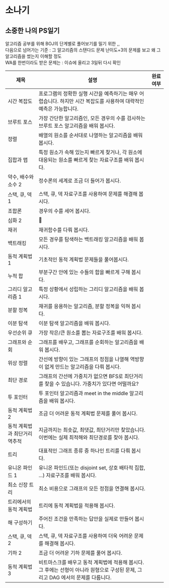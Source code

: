 # 소나기
## 소중한 나의 PS일기
알고리즘 공부를 위해 BOJ의 단계별로 풀어보기를 밀기 위한 ,, <br>
다음으로 넘어가는 기준 : 그 알고리즘의 스탠다드 문제 난이도+3의 문제를 보고 왜 그 알고리즘을 썼는지 이해할 정도 <br>
WA를 한번이라도 받은 문제는 : 이슈에 올리고 3일뒤 다시 확인 <br>

| 제목 | 설명 | 완료 여부 |
|---|---|---|
| 시간 복잡도 | 프로그램의 정확한 실행 시간을 예측하기는 매우 어렵습니다. 하지만 시간 복잡도를 사용하여 대략적인 예측은 가능합니다. |  |
| 브루트 포스 | 가장 간단한 알고리즘인, 모든 경우의 수를 검사하는 브루트 포스 알고리즘을 배워 봅시다. |  |
| 정렬 | 배열의 원소를 순서대로 나열하는 알고리즘을 배워 봅시다. |  |
| 집합과 맵 | 특정 원소가 속해 있는지 빠르게 찾거나, 각 원소에 대응되는 원소를 빠르게 찾는 자료구조를 배워 봅시다. |  |
| 약수, 배수와 소수 2 | 정수론의 세계로 조금 더 들어가 봅시다. |  |
| 스택, 큐, 덱 1 | 스택, 큐, 덱 자료구조를 사용하여 문제를 해결해 봅시다. |  |
| 조합론 | 경우의 수를 세어 봅시다. |  |
| 심화 2 | 👑 |  |
| 재귀 | 재귀함수를 다뤄 봅시다. |  |
| 백트래킹 | 모든 경우를 탐색하는 백트래킹 알고리즘을 배워 봅시다. |  |
| 동적 계획법 1 | 기초적인 동적 계획법 문제들을 풀어봅시다. |  |
| 누적 합 | 부분구간 안에 있는 수들의 합을 빠르게 구해 봅시다. |  |
| 그리디 알고리즘 1 | 특정 상황에서 성립하는 그리디 알고리즘을 배워 봅시다. |  |
| 분할 정복 | 재귀를 응용하는 알고리즘, 분할 정복을 익혀 봅시다. |  |
| 이분 탐색 | 이분 탐색 알고리즘을 배워 봅시다. |  |
| 우선순위 큐 | 가장 작은/큰 원소를 뽑는 자료구조를 배워 봅시다. |  |
| 그래프와 순회 | 그래프를 배우고, 그래프를 순회하는 알고리즘을 배워 봅시다. |  |
| 위상 정렬 | 간선에 방향이 있는 그래프의 정점을 나열해 역방향이 없게 만드는 알고리즘을 다뤄 봅시다. |  |
| 최단 경로 | 그래프의 간선에 가중치가 없으면 BFS로 최단거리를 찾을 수 있습니다. 가중치가 있다면 어떨까요? |  |
| 투 포인터 | 투 포인터 알고리즘과 meet in the middle 알고리즘을 배워 봅시다. |  |
| 동적 계획법 2 | 조금 더 어려운 동적 계획법 문제를 풀어 봅시다. |  |
| 동적 계획법과 최단거리 역추적 | 지금까지는 최솟값, 최댓값, 최단거리만 찾았습니다. 이번에는 실제 최적해와 최단경로를 찾아 봅시다. |  |
| 트리 | 대표적인 그래프 종류 중 하나인 트리를 다뤄 봅시다. |  |
| 유니온 파인드 1 | 유니온 파인드(또는 disjoint set, 상호 배타적 집합, ...) 자료구조를 배워 봅시다. |  |
| 최소 신장 트리 | 최소 비용으로 그래프의 모든 정점을 연결해 봅시다. |  |
| 트리에서의 동적 계획법 | 트리에 동적 계획법을 적용해 봅시다. |  |
| 해 구성하기 | 주어진 조건을 만족하는 답안을 실제로 만들어 봅시다. |  |
| 스택, 큐, 덱 2 | 스택, 큐, 덱 자료구조를 사용하여 더욱 어려운 문제를 해결해 봅시다. |  |
| 기하 2 | 조금 더 어려운 기하 문제를 풀어 봅시다. |  |
| 동적 계획법 3 | 비트마스크를 배우고 동적 계획법에 적용해 봅시다. 그 후에는 선형이 아니라 원형으로 구성된 문제, 그리고 DAG 에서의 문제를 다룹니다. |  |

